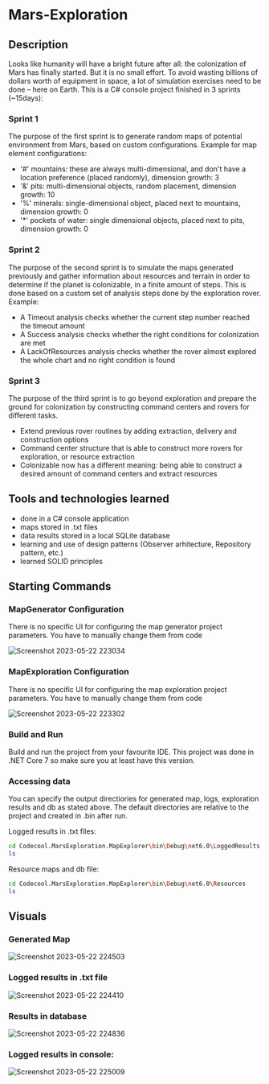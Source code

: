 # Mars-Exploration

## Description

Looks like humanity will have a bright future after all: the colonization of Mars has finally started. But it is no small effort. To avoid wasting billions of dollars 
worth of equipment in space, a lot of simulation exercises need to be done – here on Earth.
This is a C# console project finished in 3 sprints (~15days):

### Sprint 1
The purpose of the first sprint is to generate random maps of potential environment from Mars, based on custom configurations.
Example for map element configurations:
- '#' mountains: these are always multi-dimensional, and don't have a location preference (placed randomly), dimension growth: 3
- '&' pits: multi-dimensional objects, random placement, dimension growth: 10
- '%' minerals: single-dimensional object, placed next to mountains, dimension growth: 0
- '\*' pockets of water: single dimensional objects, placed next to pits, dimension growth: 0

### Sprint 2
The purpose of the second sprint is to simulate the maps generated previously and gather information about resources and terrain in order to determine if the planet is 
colonizable, in a finite amount of steps. This is done based on a custom set of analysis steps done by the exploration rover.
Example:
- A Timeout analysis checks whether the current step number reached the timeout amount
- A Success analysis checks whether the right conditions for colonization are met
- A LackOfResources analysis checks whether the rover almost explored the whole chart and no right condition is found

### Sprint 3
The purpose of the third sprint is to go beyond exploration and prepare the ground for colonization by constructing command centers and rovers for different tasks.
- Extend previous rover routines by adding extraction, delivery and construction options
- Command center structure that is able to construct more rovers for exploration, or resource extraction
- Colonizable now has a different meaning: being able to construct a desired amount of command centers and extract resources

## Tools and technologies learned

- done in a C# console application
- maps stored in .txt files
- data results stored in a local SQLite database
- learning and use of design patterns (Observer arhitecture, Repository pattern, etc.)
- learned SOLID principles

## Starting Commands

### MapGenerator Configuration
There is no specific UI for configuring the map generator project parameters. You have to manually change them from code

![Screenshot 2023-05-22 223034](https://github.com/CodecoolGlobal/mars-exploration-3-csharp-Karjhan/assets/67586606/88d44d72-1eab-4831-8db0-36e3d1a03652)

### MapExploration Configuration
There is no specific UI for configuring the map exploration project parameters. You have to manually change them from code

![Screenshot 2023-05-22 223302](https://github.com/CodecoolGlobal/mars-exploration-3-csharp-Karjhan/assets/67586606/6fa9ff2a-50b8-47fc-864b-ec873403f003)

### Build and Run
Build and run the project from your favourite IDE. This project was done in .NET Core 7 so make sure you at least have this version.

### Accessing data
You can specify the output directiories for generated map, logs, exploration results and db as stated above. The default directories are relative to the project and created in .bin after run.

Logged results in .txt files:
```bash
cd Codecool.MarsExploration.MapExplorer\bin\Debug\net6.0\LoggedResults
ls
```
Resource maps and db file:
```bash
cd Codecool.MarsExploration.MapExplorer\bin\Debug\net6.0\Resources
ls
```

## Visuals

### Generated Map
![Screenshot 2023-05-22 224503](https://github.com/CodecoolGlobal/mars-exploration-3-csharp-Karjhan/assets/67586606/0ba72790-e4a6-4fa5-bbde-1a66dbab996b)
### Logged results in .txt file
![Screenshot 2023-05-22 224410](https://github.com/CodecoolGlobal/mars-exploration-3-csharp-Karjhan/assets/67586606/5d812b86-0e67-4551-a863-8da7efc8a182)
### Results in database
![Screenshot 2023-05-22 224836](https://github.com/CodecoolGlobal/mars-exploration-3-csharp-Karjhan/assets/67586606/4bdf2c14-fef2-4387-9f62-3140c97560b0)
### Logged results in console:
![Screenshot 2023-05-22 225009](https://github.com/CodecoolGlobal/mars-exploration-3-csharp-Karjhan/assets/67586606/ec625c94-fcea-4af9-8491-c366982c321b)
